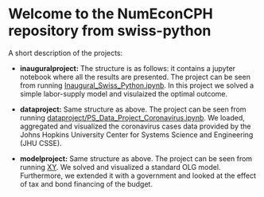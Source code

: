 # Welcome to the NumEconCPH repository from swiss-python

A short description of the projects:

- **inauguralproject:** The structure is as follows: it contains a jupyter notebook where all the results are presented. The project can be seen from running [Inaugural_Swiss_Python.ipynb](inauguralproject/Inaugural_Swiss_Python.ipynb). In this project we solved a simple labor-supply model and visulaized the optimal outcome. 

- **dataproject:** Same structure as above. The project can be seen from running [dataproject/PS_Data_Project_Coronavirus.ipynb](PS_Data_Project_Coronavirus.ipynb). We loaded, aggregated and visualized the coronavirus cases data provided by the Johns Hopkins University Center for Systems Science and Engineering (JHU CSSE). 

- **modelproject:** Same structure as above. The project can be seen from running [XY](modelproject/OLG). We solved and visualized a standard OLG model. Furthermore, we extended it with a government and looked at the effect of tax and bond financing of the budget. 


